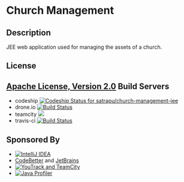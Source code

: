 Church Management
=================

Description
-
JEE web application used for managing the assets of a church.

License 
-
[Apache License, Version 2.0](http://www.apache.org/licenses/LICENSE-2.0.html)
Build Servers
- 
- codeship [ ![Codeship Status for satrapu/church-management-jee](https://codeship.com/projects/14f0f420-ba9a-0131-db7f-166904770eb2/status?branch=master)](https://codeship.com/projects/20909)
- drone.io  [![Build Status](https://drone.io/github.com/satrapu/church-management-jee/status.png)](https://drone.io/github.com/satrapu/church-management-jee/latest)
- teamcity <a href="http://teamcity.codebetter.com/viewType.html?buildTypeId=churchmanagement_master_branch_commit_build&tab=buildTypeStatusDiv&guest=1"><img src="http://teamcity.codebetter.com/app/rest/builds/buildType:(id:churchmanagement_master_branch_commit_build)/statusIcon"/></a>
- travis-ci [![Build Status](https://travis-ci.org/satrapu/church-management-jee.svg?branch=master)](https://travis-ci.org/satrapu/church-management-jee)

Sponsored By
-
- [![IntelliJ IDEA](https://www.jetbrains.com/idea/docs/logo_intellij_idea.png)](https://www.jetbrains.com/idea/)
- [CodeBetter](http://codebetter.com/) and [JetBrains](http://www.jetbrains.com/) 
- [![YouTrack and TeamCity](http://www.jetbrains.com/img/banners/Codebetter300x250.png)](https://www.jetbrains.com/teamcity/)
- [![Java Profiler](http://www.ej-technologies.com/images/banners/jprofiler_large.png)](http://www.ej-technologies.com/products/jprofiler/overview.html)
